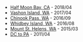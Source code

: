 
- [Half Moon Bay, CA](https://www.google.com/maps/dir/Berkeley,+CA/The+Ritz-Carlton+Spa,+Half+Moon+Bay,+1+Miramontes+Point+Rd,+Half+Moon+Bay,+CA+94019/Berkeley,+CA/@37.6832464,-122.5302497,10.75z/data=!4m20!4m19!1m5!1m1!1s0x808579363a8549d3:0x94ea1595a675e993!2m2!1d-122.272747!2d37.8715926!1m5!1m1!1s0x808f0b6386560feb:0xf74d980da60e4818!2m2!1d-122.4412633!2d37.4339383!1m5!1m1!1s0x808579363a8549d3:0x94ea1595a675e993!2m2!1d-122.272747!2d37.8715926!3e0) - 2018/04
- [Vashon Island, WA](https://www.google.com/maps/dir/Seattle,+WA/47.4399651,-122.4496035/47.4216753,-122.4372009/47.3979374,-122.3944952/47.3888989,-122.378925/47.3712516,-122.4230785/47.3891379,-122.448515/47.3593841,-122.5033035/47.437835,-122.5122623/47.6566445,-122.3054076/@47.4116277,-122.484051,12z/data=!4m32!4m31!1m5!1m1!1s0x5490102c93e83355:0x102565466944d59a!2m2!1d-122.3320708!2d47.6062095!1m0!1m0!1m0!1m0!1m0!1m0!1m0!1m15!3m4!1m2!1d-122.4923828!2d47.4698631!3s0x54904f5671a9b5c3:0xc7d6a675e2781777!3m4!1m2!1d-122.4168048!2d47.5739038!3s0x54904091b6a9fe9d:0xb7de02283a13c8a4!3m4!1m2!1d-122.3923319!2d47.5911561!3s0x5490407738becd2f:0x69fc716b89e62b89!1m0!3e0) - 2017/04
- [Chinook Pass, WA](https://www.google.com/maps/dir/Seattle,+WA/Enumclaw,+WA/Naches,+WA/Bellevue,+WA/@47.1079173,-121.2688238,9z/data=!4m41!4m40!1m10!1m1!1s0x5490102c93e83355:0x102565466944d59a!2m2!1d-122.3320708!2d47.6062095!3m4!1m2!1d-122.083427!2d47.4611358!3s0x549066e52c67ad41:0x9037cfa130f471b2!1m5!1m1!1s0x5490f200a5429a7f:0x548c7379da19426f!2m2!1d-121.9915003!2d47.2042681!1m15!1m1!1s0x54975ffe1ec05ed3:0x72449f153986110!2m2!1d-120.699516!2d46.730958!3m4!1m2!1d-120.5304225!2d46.6430421!3s0x5499d8501f60a5c5:0x6f88807bb2f33faa!3m4!1m2!1d-120.4532765!2d46.7811128!3s0x5499c2c98cb3ce93:0x39c19498cd2f9ede!1m5!1m1!1s0x54906bcfa3a66041:0xbacf5482ead00765!2m2!1d-122.2006786!2d47.610377!3e0) - 2016/09
- [Whidbey Island, WA](https://www.google.com/maps/dir/University+of+Washington,+Seattle,+WA/48.2193257,-122.6861477/Seattle,+WA/@48.0382667,-123.0173331,9z/am=t/data=!3m1!4b1!4m35!4m34!1m15!1m1!1s0x549014929d8535eb:0x6b742c7901b82ba3!2m2!1d-122.3035199!2d47.6553351!3m4!1m2!1d-122.2777257!2d47.6990289!3s0x549013c0ca29bb4b:0xf5240cafe67a85f3!3m4!1m2!1d-122.303627!2d47.770671!3s0x549010475adb702b:0x4c26e0ee4a03c23b!1m10!3m4!1m2!1d-122.6556552!2d48.1637649!3s0x548ff3bd2f3788b7:0x538a67e9fb3c33ca!3m4!1m2!1d-122.5890038!2d48.0465693!3s0x548ffabc80eca305:0xf500a769d1dc3a1a!1m5!1m1!1s0x5490102c93e83355:0x102565466944d59a!2m2!1d-122.3320708!2d47.6062095!3e0) - 2016/08
- [Mount St. Helens, WA](https://www.google.com/maps/dir/Seattle,+WA/Mt+St+Helens,+Washington+98616/@46.4463913,-123.52678,8z/am=t/data=!4m14!4m13!1m5!1m1!1s0x5490102c93e83355:0x102565466944d59a!2m2!1d-122.3320708!2d47.6062095!1m5!1m1!1s0x54969956568a2691:0x69ddb4f4b6cf94c7!2m2!1d-122.1955509!2d46.1914006!5i1) - 2015/03
- [DC to PA]() - 2011/04

